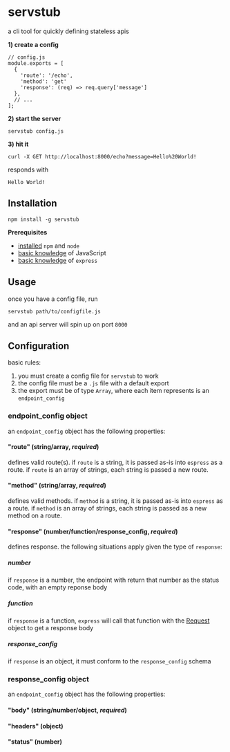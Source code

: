# servstub
a cli tool for quickly defining stateless apis

**1) create a config**
```
// config.js
module.exports = [
  {
    'route': '/echo',
    'method': 'get'
    'response': (req) => req.query['message']
  },
  // ...
];
```

**2) start the server**

`servstub config.js`

**3) hit it**

`curl -X GET http://localhost:8000/echo?message=Hello%20World!`

responds with
```
Hello World!
```

## Installation
`npm install -g servstub`

**Prerequisites**
- [installed](https://nodejs.org/en/download/) `npm` and `node`
- [basic knowledge](https://developer.mozilla.org/en-US/docs/Web/JavaScript/Guide) of JavaScript
- [basic knowledge](https://expressjs.com/en/4x/api.html) of `express`

## Usage
once you have a config file, run

`servstub path/to/configfile.js`

and an api server will spin up on port `8000`

## Configuration
basic rules:
1) you must create a config file for `servstub` to work
2) the config file must be a `.js` file with a default export
3) the export must be of type `Array`, where each item represents is an `endpoint_config`

### endpoint_config object
an `endpoint_config` object has the following properties:
#### "route" (string/array, _required_)
defines valid route(s). if `route` is a string, it is passed as-is into `espress` as a route. if `route` is an array of strings, each string is passed a new route.
#### "method" (string/array, _required_)
defines valid methods. if `method` is a string, it is passed as-is into `espress` as a route. if `method` is an array of strings, each string is passed as a new method on a route.
#### "response" (number/function/response_config, _required_)
defines response. the following situations apply given the type of `response`:
##### number
if `response` is a number, the endpoint with return that number as the status code, with an empty reponse body
##### function
if `response` is a function, `express` will call that function with the [Request](https://expressjs.com/en/4x/api.html#req) object to get a response body
##### response_config
if `response` is an object, it must conform to the `response_config` schema

### response_config object
an `endpoint_config` object has the following properties:
#### "body" (string/number/object, _required_)
#### "headers" (object)
#### "status" (number)
